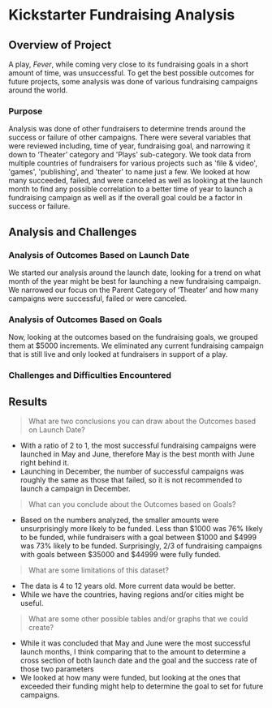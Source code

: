 # Kickstarter Fundraising Analysis

## Overview of Project
A play, *Fever*, while coming very close to its fundraising goals in a short amount of time, was unsuccessful. To get the best possible outcomes for future projects, some analysis was done of various fundraising campaigns around the world.

### Purpose

Analysis was done of other fundraisers to determine trends around the success or failure of other campaigns. There were several variables that were reviewed including, time of year, fundraising goal, and narrowing it down to ‘Theater’ category and 'Plays' sub-category. We took data from multiple countries of fundraisers for various projects such as 'file & video', 'games', 'publishing', and 'theater' to name just a few. We looked at how many succeeded, failed, and were canceled as well as looking at the launch month to find any possible correlation to a better time of year to launch a fundraising campaign as well as if the overall goal could be a factor in success or failure.

## Analysis and Challenges

### Analysis of Outcomes Based on Launch Date

We started our analysis around the launch date, looking for a trend on what month of the year might be best for launching a new fundraising campaign. We narrowed our focus on the Parent Category of ‘Theater’ and how many campaigns were successful, failed or were canceled.

### Analysis of Outcomes Based on Goals

Now, looking at the outcomes based on the fundraising goals, we grouped them at $5000 increments. We eliminated any current fundraising campaign that is still live and only looked at fundraisers in support of a play.

### Challenges and Difficulties Encountered

## Results

> What are two conclusions you can draw about the Outcomes based on Launch Date?
- With a ratio of 2 to 1, the most successful fundraising campaigns were launched in May and June, therefore May is the best month with June right behind it.
- Launching in December, the number of successful campaigns was roughly the same as those that failed, so it is not recommended to launch a campaign in December.
>What can you conclude about the Outcomes based on Goals?
- Based on the numbers analyzed, the smaller amounts were unsurprisingly more likely to be funded. Less than $1000 was 76% likely to be funded, while fundraisers with a goal between $1000 and $4999 was 73% likely to be funded. Surprisingly, 2/3 of fundraising campaigns with goals between $35000 and $44999 were fully funded. 
>What are some limitations of this dataset?
- The data is 4 to 12 years old.  More current data would be better.
- While we have the countries, having regions and/or cities might be useful.
>What are some other possible tables and/or graphs that we could create?
- While it was concluded that May and June were the most successful launch months, I think comparing that to the amount to determine a cross section of both launch date and the goal and the success rate of those two parameters
- We looked at how many were funded, but looking at the ones that exceeded their funding might help to determine the goal to set for future campaigns.
